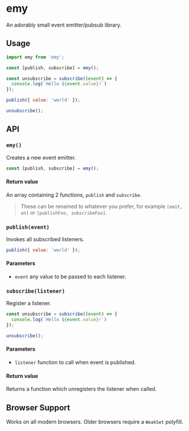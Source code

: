 # emy

An adorably small event emitter/pubsub library.

## Usage

```js
import emy from 'emy';

const [publish, subscribe] = emy();

const unsubscribe = subscribe((event) => {
  console.log(`Hello ${event.value}!`)
});

publish({ value: 'world' });

unsubscribe();
```

## API

### `emy()` 

Creates a new event emitter. 

```js
const [publish, subscribe] = emy();
```

#### Return value

An array containing 2 functions, `publish` and `subscribe`.

> These can be renamed to whatever you prefer, for example `[emit, on]` or `[publishFoo, subscribeFoo]`.

### `publish(event)`

Invokes all subscribed listeners.

```js
publish({ value: 'world' });
```

#### Parameters

* `event` any value to be passed to each listener.

### `subscribe(listener)`

Register a listener.

```js
const unsubscribe = subscribe((event) => {
  console.log(`Hello ${event.value}!`)
});

unsubscribe();
```

#### Parameters

* `listener` function to call when event is published.

#### Return value

Returns a function which unregisters the listener when called.

## Browser Support

Works on all modern browsers. Older browsers require a `WeakSet` polyfill.
